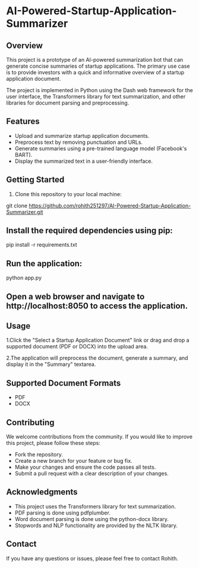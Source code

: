 # AI-Powered-Startup-Application-Summarizer

## Overview

This project is a prototype of an AI-powered summarization bot that can generate concise summaries of startup applications. The primary use case is to provide investors with a quick and informative overview of a startup application document.

The project is implemented in Python using the Dash web framework for the user interface, the Transformers library for text summarization, and other libraries for document parsing and preprocessing.

## Features

- Upload and summarize startup application documents.
- Preprocess text by removing punctuation and URLs.
- Generate summaries using a pre-trained language model (Facebook's BART).
- Display the summarized text in a user-friendly interface.

## Getting Started

1. Clone this repository to your local machine:

git clone https://github.com/rohith251297/AI-Powered-Startup-Application-Summarizer.git

## Install the required dependencies using pip:

pip install -r requirements.txt

## Run the application:

python app.py

## Open a web browser and navigate to http://localhost:8050 to access the application.

## Usage
1.Click the "Select a Startup Application Document" link or drag and drop a supported document (PDF or DOCX) into the upload area.

2.The application will preprocess the document, generate a summary, and display it in the "Summary" textarea.

## Supported Document Formats
- PDF
- DOCX

## Contributing
We welcome contributions from the community. If you would like to improve this project, please follow these steps:

- Fork the repository.
- Create a new branch for your feature or bug fix.
- Make your changes and ensure the code passes all tests.
- Submit a pull request with a clear description of your changes.

## Acknowledgments
- This project uses the Transformers library for text summarization.
- PDF parsing is done using pdfplumber.
- Word document parsing is done using the python-docx library.
- Stopwords and NLP functionality are provided by the NLTK library.

## Contact
If you have any questions or issues, please feel free to contact Rohith.

































